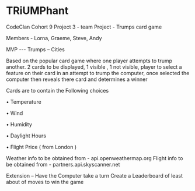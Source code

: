 # TRiUMPhant
CodeClan Cohort 9 Project 3 - team Project - Trumps card game

Members - Lorna, Graeme, Steve, Andy 

MVP  --- Trumps – Cities

Based on the popular card game where one player attempts to trump another.
2 cards to be displayed, 1 visible , 1 not visible, player to select a feature on their card in an attempt to trump the computer, once selected the computer then reveals there card and determines a winner

Cards are to contain the Following choices 

•	Temperature

•	Wind

•	Humidity

•	Daylight Hours

•	Flight Price ( from London )


Weather info to be obtained from - api.openweathermap.org
Flight info to be obtained from - partners.api.skyscanner.net


Extension – 	Have the Computer take a turn
		          Create a Leaderboard of least about of moves to win the game

